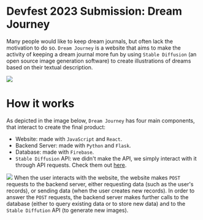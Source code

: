 # Devfest 2023 Submission: Dream Journey

Many people would like to keep dream journals, but often lack the motivation to do so. ```Dream Journey``` is a website that aims to make the activity of keeping a
dream journal more fun by using ```Stable Diffusion``` (an open source image generation software) to create illustrations of dreams based on their textual description.

![](https://i.postimg.cc/pTSND4Vy/ezgif-com-video-to-gif.gif)

# How it works
As depicted in the image below, ```Dream Journey``` has four main components, that interact to create the final product:
  * Website: made with ```JavaScript``` and ```React```.
  * Backend Server: made with ```Python``` and ```Flask```.
  * Database: made with ```Firebase```.
  * ```Stable Diffusion``` API: we didn't make the API, we simply interact with it through API requests. Check them out [here](https://stablediffusionapi.com/).
  
![](https://i.postimg.cc/FKNt9hqy/dev.png)
When the user interacts with the website, the website makes ```POST``` requests to the backend server, either requesting data (such as the user's records), or sending
data (when the user creates new records). In order to answer the ```POST``` requests, the backend server makes further calls to the database (either to query existing
data or to store new data) and to the ```Stable Diffution``` API (to generate new images).

